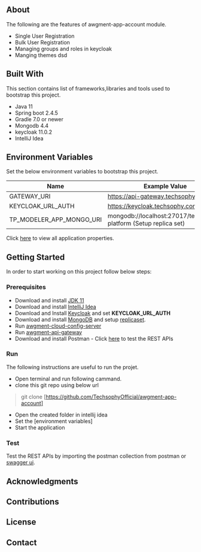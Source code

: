 


## About

The following are the features of awgment-app-account module.

* Single User Registration
* Bulk User Registration
* Managing groups and roles in keycloak
* Manging themes 
dsd

## Built With
This section contains list of frameworks,libraries and tools used to bootstrap this project.
- Java 11
- Spring boot 2.4.5
- Gradle 7.0 or newer
- Mongodb 4.4
- keycloak 11.0.2
- IntelliJ Idea


## Environment Variables

Set the below environment variables to bootstrap this project.

| Name | Example Value |
| ------ | ------ |
| GATEWAY_URI | https://api-gateway.techsophy.com |
| KEYCLOAK_URL_AUTH | https://keycloak.techsophy.com/auth | 
| TP_MODELER_APP_MONGO_URI | mongodb://localhost:27017/techsophy-platform (Setup replica set)|


Click [here]([https://github.com/TechsophyOfficial/tp-cloud-config/blob/main/tp-app-account-dev.yaml])  to view all application properties.

## Getting Started
In order to start working on this project follow below steps:

### Prerequisites
- Download and install [JDK 11](https://www.oracle.com/in/java/technologies/javase/jdk11-archive-downloads.html)
- Download and install [IntelliJ Idea](https://www.jetbrains.com/idea/download/#section=linux)
- Download and Install [Keycloak](https://www.keycloak.org/archive/downloads-11.0.2.html) and set **KEYCLOAK_URL_AUTH**
- Download and install [MongoDB]() and setup [replicaset]().
- Run [awgment-cloud-config-server](https://git.techsophy.com/techsophy-platform/tp-cloud-config-server/blob/dev/README.md)
- Run [awgment-api-gateway](https://git.techsophy.com/techsophy-platform/tp-api-gateway)
- Download and install Postman - Click [here](https://www.postman.com/downloads/) to test the REST APIs


### Run
The following instructions are useful to run the projet.
- Open terminal and run following cammand.
- clone this git repo using below url
>git clone [https://github.com/TechsophyOfficial/awgment-app-account]
- Open the created folder in intellij idea
- Set the [environment variables]
- Start the application

### Test
Test the REST APIs by importing the postman collection from postman or [swagger ui](url).

## Acknowledgments

## Contributions

## License

## Contact
